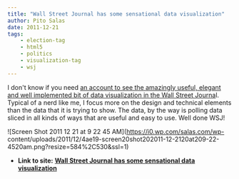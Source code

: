 ```yaml
---
title: "Wall Street Journal has some sensational data visualization"
author: Pito Salas
date: 2011-12-21
tags:
    - election-tag
    - html5
    - politics
    - visualization-tag
    - wsj
---
```




I don't know if you need [an account to see the amazingly useful, elegant and
well implemented bit of data visualization in the Wall Street
Journa](<http://projects.wsj.com/campaign2012/polls#cand=Gingrich&race=21&region=IA&src=rcpo>)l.
Typical of a nerd like me, I focus more on the design and technical elements
than the data that it is trying to show. The data, by the way is polling data
sliced in all kinds of ways that are useful and easy to use. Well done WSJ!

![Screen Shot 2011 12 21 at 9 22 45 AM](https://i0.wp.com/salas.com/wp-
content/uploads/2011/12/4ae19-screen20shot202011-12-2120at209-22-4520am.png?resize=584%2C530&ssl=1)


* **Link to site:** **[Wall Street Journal has some sensational data visualization](None)**
